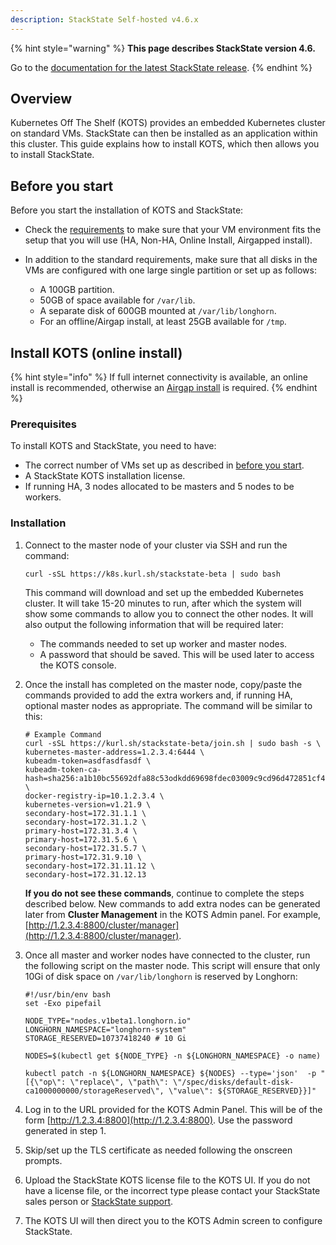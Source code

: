 ```yaml
---
description: StackState Self-hosted v4.6.x
---
```


{% hint style="warning" %}
**This page describes StackState version 4.6.**

Go to the [documentation for the latest StackState release](https://docs.stackstate.com/setup/install-stackstate/kots-install/install_stackstate).
{% endhint %}

## Overview 

Kubernetes Off The Shelf (KOTS) provides an embedded Kubernetes cluster on standard VMs. StackState can then be installed as an application within this cluster. This guide explains how to install KOTS, which then allows you to install StackState.

## Before you start

Before you start the installation of KOTS and StackState:

* Check the [requirements](/setup/install-stackstate/requirements.md#kots) to make sure that your VM environment fits the setup that you will use (HA, Non-HA, Online Install, Airgapped install).
* In addition to the standard requirements, make sure that all disks in the VMs are configured with one large single partition or set up as follows:

  - A 100GB partition.
  - 50GB of space available for `/var/lib`.
  - A separate disk of 600GB mounted at `/var/lib/longhorn`.
  - For an offline/Airgap install, at least 25GB available for `/tmp`.

## Install KOTS (online install)

{% hint style="info" %}
If full internet connectivity is available, an online install is recommended, otherwise an [Airgap install](/setup/install-stackstate/kots-install/install_stackstate_airgap.md) is required.
{% endhint %}

### Prerequisites

To install KOTS and StackState, you need to have:

- The correct number of VMs set up as described in [before you start](#before-you-start).
- A StackState KOTS installation license.
- If running HA, 3 nodes allocated to be masters and 5 nodes to be workers.

### Installation

1. Connect to the master node of your cluster via SSH and run the command:
    ```
    curl -sSL https://k8s.kurl.sh/stackstate-beta | sudo bash
    ```

    This command will download and set up the embedded Kubernetes cluster. It will take 15-20 minutes to run, after which the system will show some commands to allow you to connect the other nodes. It will also output the following information that will be required later:
      * The commands needed to set up worker and master nodes.
      * A password that should be saved. This will be used later to access the KOTS console.

1. Once the install has completed on the master node, copy/paste the commands provided to add the extra workers and, if running HA, optional master nodes as appropriate. The command will be similar to this:
    ```
    # Example Command
    curl -sSL https://kurl.sh/stackstate-beta/join.sh | sudo bash -s \
    kubernetes-master-address=1.2.3.4:6444 \
    kubeadm-token=asdfasdfasdf \
    kubeadm-token-ca-hash=sha256:a1b10bc55692dfa88c53odkdd69698fdec03009c9cd96d472851cf43f0a \
    docker-registry-ip=10.1.2.3.4 \
    kubernetes-version=v1.21.9 \
    secondary-host=172.31.1.1 \
    secondary-host=172.31.1.2 \
    primary-host=172.31.3.4 \
    primary-host=172.31.5.6 \
    secondary-host=172.31.5.7 \
    primary-host=172.31.9.10 \
    secondary-host=172.31.11.12 \
    secondary-host=172.31.12.13
    ```  

    **If you do not see these commands**, continue to complete the steps described below. New commands to add extra nodes can be generated later from **Cluster Management** in the KOTS Admin panel. For example, [http://1.2.3.4:8800/cluster/manager](http://1.2.3.4:8800/cluster/manager).

1. Once all master and worker nodes have connected to the cluster, run the following script on the master node. This script will ensure that only 10Gi of disk space on `/var/lib/longhorn` is reserved by Longhorn:
    ```
    #!/usr/bin/env bash
    set -Exo pipefail

    NODE_TYPE="nodes.v1beta1.longhorn.io"
    LONGHORN_NAMESPACE="longhorn-system"
    STORAGE_RESERVED=10737418240 # 10 Gi

    NODES=$(kubectl get ${NODE_TYPE} -n ${LONGHORN_NAMESPACE} -o name)

    kubectl patch -n ${LONGHORN_NAMESPACE} ${NODES} --type='json'  -p "[{\"op\": \"replace\", \"path\": \"/spec/disks/default-disk-ca1000000000/storageReserved\", \"value\": ${STORAGE_RESERVED}}]"
    ```
  
1. Log in to the URL provided for the KOTS Admin Panel. This will be of the form [http://1.2.3.4:8800](http://1.2.3.4:8800). Use the password generated in step 1.

1. Skip/set up the TLS certificate as needed following the onscreen prompts.

1. Upload the StackState KOTS license file to the KOTS UI. If you do not have a license file, or the incorrect type please contact your StackState sales person or [StackState support](https://support.stackstate.com/).

1. The KOTS UI will then direct you to the KOTS Admin screen to configure StackState.


   


